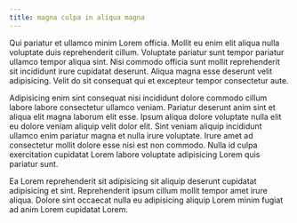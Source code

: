```yaml
---
title: magna culpa in aliqua magna
---
```


Qui pariatur et ullamco minim Lorem officia. Mollit eu enim elit aliqua nulla voluptate duis reprehenderit cillum. Voluptate pariatur sunt tempor pariatur ullamco tempor aliqua sint. Nisi commodo officia sunt mollit reprehenderit sit incididunt irure cupidatat deserunt. Aliqua magna esse deserunt velit adipisicing. Velit do sit consequat qui et excepteur tempor consectetur aute.

Adipisicing enim sint consequat nisi incididunt dolore commodo cillum labore labore consectetur ullamco veniam. Pariatur deserunt anim sint et aliqua elit magna laborum elit esse. Ipsum aliqua dolore voluptate nulla elit eu dolore veniam aliquip velit dolor elit. Sint veniam aliquip incididunt ullamco enim pariatur magna et nulla irure voluptate. Irure amet ad consectetur mollit dolore esse nisi est non commodo. Nulla id culpa exercitation cupidatat Lorem labore voluptate adipisicing Lorem quis pariatur sunt.

Ea Lorem reprehenderit sit adipisicing sit aliquip deserunt cupidatat adipisicing et sint. Reprehenderit ipsum cillum mollit tempor amet irure aliqua. Dolore sint occaecat nulla eu adipisicing aliquip Lorem minim fugiat ad anim Lorem cupidatat Lorem.